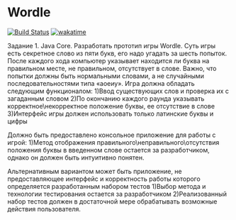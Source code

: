 # Wordle 
[![Build Status](https://app.travis-ci.com/DanilKozlov00/Wordle.svg?token=YjJ7dvZ32iyxGEscJx5P&branch=master)](https://app.travis-ci.com/DanilKozlov00/Wordle)
[![wakatime](https://wakatime.com/badge/user/d74ccb6e-3198-45e4-9755-7d8e0cbe5929/project/24100670-d8a1-4dc5-aeea-29bc37f2d382.svg)](https://wakatime.com/badge/user/d74ccb6e-3198-45e4-9755-7d8e0cbe5929/project/24100670-d8a1-4dc5-aeea-29bc37f2d382)

Задание 1. Java Core. 
	Разработать прототип игры Wordle. Суть игры есть секретное слово из пяти букв, его надо угадать за шесть попыток. После каждого хода компьютер указывает находится ли буква на правильном месте, не правильном, отсутствует в слове. Важно, что попытки должны быть нормальными словами, а не случайными последовательностями типа «аоеиу». 
Игра должна обладать следующим функционалом:
  1)Ввод существующих слов и проверка их с загаданным словом
  2)По окончанию каждого раунда указывать корректное\некорректное положение буквы, ее отсутствие в слове
  3)Интерфейс игры должен использовать только латинские буквы и цифры
  
Должно быть предоставлено консольное приложение для работы с игрой:
  1)Метод отображения правильного\неправильного\отсутствия положения буквы в введенном слове остается за разработчиком, однако он должен быть интуитивно понятен.

Альтернативным вариантом может быть приложение, не предоставляющее интерфейс и корректность работы которого определяется разработанным набором тестов
  1)Выбор метода и технологии тестирования остается за разработчиком
  2)Реализованный набор тестов должен в достаточной мере обрабатывать возможные действия пользователя.
